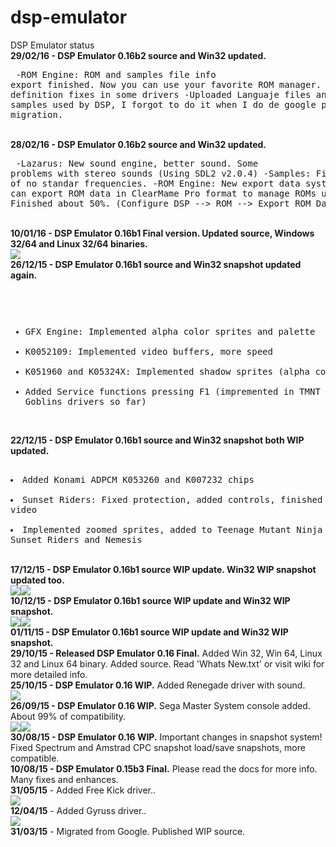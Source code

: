 ﻿# dsp-emulator
DSP Emulator status<br>
<b>29/02/16 - DSP Emulator 0.16b2 source and Win32 updated.</b><br><pre>
-ROM Engine: ROM and samples file info export finished. Now you can use your favorite ROM manager.
-Small ROMs definition fixes in some drivers
-Uploaded Languaje files and sound samples used by DSP, I forgot to do it when I do de google project migration.
</pre><br>
<b>28/02/16 - DSP Emulator 0.16b2 source and Win32 updated.</b><br><pre>
-Lazarus: New sound engine, better sound. Some problems with stereo sounds (Using SDL2 v2.0.4)
-Samples: Fixes resample of no standar frequencies.
-ROM Engine: New export data system, now you can export ROM data in ClearMame Pro format to manage ROMs used. Finished about 50%. (Configure DSP --> ROM --> Export ROM Data)
</pre><br>
<b>10/01/16 - DSP Emulator 0.16b1 Final version. Updated source, Windows 32/64 and Linux 32/64 binaries.</b><br>
<img src='http://s10.postimg.org/dqoip41vd/gradius3.png'><br>
<b>26/12/15 - DSP Emulator 0.16b1 source and Win32 snapshot updated again.</b><br><pre>
- GFX Engine: Implemented alpha color sprites and palette
- K0052109: Implemented video buffers, more speed
- K051960 and K05324X: Implemented shadow sprites (alpha color)
- Added Service functions pressing F1 (impremented in TMNT and Ghost'n Goblins drivers so far)
</pre><br>
<b>22/12/15 - DSP Emulator 0.16b1 source and Win32 snapshot both WIP updated.</b><br><pre>
- Added Konami ADPCM K053260 and K007232 chips
- Sunset Riders: Fixed protection, added controls, finished audio and video
- Implemented zoomed sprites, added to Teenage Mutant Ninja Turtles, Sunset Riders and Nemesis
</pre><br>
<b>17/12/15 - DSP Emulator 0.16b1 source WIP update. Win32 WIP snapshot updated too.</b><br>
<img src='http://img1.imagilive.com/1215/ssriders1.png'><img src='http://img1.imagilive.com/1215/ssriders2.png'><br>
<b>10/12/15 - DSP Emulator 0.16b1 source WIP update and Win32 WIP snapshot.</b><br>
<img src='http://img1.imagilive.com/1215/tmnt1.png'><img src='http://img1.imagilive.com/1215/tmnt2.png'><br>
<b>01/11/15 - DSP Emulator 0.16b1 source WIP update and Win32 WIP snapshot.</b><br>
<b>29/10/15 - Released DSP Emulator 0.16 Final.</b> Added Win 32, Win 64, Linux 32 and Linux 64 binary. Added source. Read 'Whats New.txt' or visit wiki for more detailed info.<br>
<b>25/10/15 - DSP Emulator 0.16 WIP.</b> Added Renegade driver with sound.<br>
<img src='http://img1.imagilive.com/1015/renegade.png'><br>
<b>26/09/15 - DSP Emulator 0.16 WIP.</b> Sega Master System console added. About 99% of compatibility.<br>
<img src='http://img1.imagilive.com/0915/sonic2.png'><img src='http://img1.imagilive.com/0915/zool.png'><br>
<b>30/08/15 - DSP Emulator 0.16 WIP.</b> Important changes in snapshot system! Fixed Spectrum and Amstrad CPC snapshot load/save snapshots, more compatible.<br>
<b>10/08/15 - DSP Emulator 0.15b3 Final.</b> Please read the docs for more info. Many fixes and enhances.<br>
<b>31/05/15</b> - Added Free Kick driver..<br>
<img src='http://img1.imagilive.com/0515/freekick.png'><br>
<b>12/04/15</b> - Added Gyruss driver..<br>
<img src='http://img1.imagilive.com/0415/gyruss.png'><br>
<b>31/03/15</b> - Migrated from Google. Published WIP source.<br>